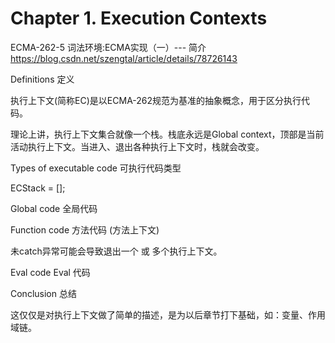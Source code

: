 # Chapter 1. Execution Contexts

ECMA-262-5 词法环境:ECMA实现（一）--- 简介
https://blog.csdn.net/szengtal/article/details/78726143 

Definitions
定义

执行上下文(简称EC)是以ECMA-262规范为基准的抽象概念，用于区分执行代码。

理论上讲，执行上下文集合就像一个栈。栈底永远是Global context，顶部是当前活动执行上下文。当进入、退出各种执行上下文时，栈就会改变。

Types of executable code
可执行代码类型 

ECStack = [];

Global code
全局代码

Function code
方法代码 (方法上下文)

未catch异常可能会导致退出一个 或 多个执行上下文。

Eval code
Eval 代码

Conclusion
总结

这仅仅是对执行上下文做了简单的描述，是为以后章节打下基础，如：变量、作用域链。